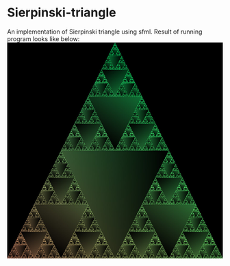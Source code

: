 # Sierpinski-triangle
An implementation of Sierpinski triangle using sfml.
Result of running program looks like below:
![](images/result.jpg)
